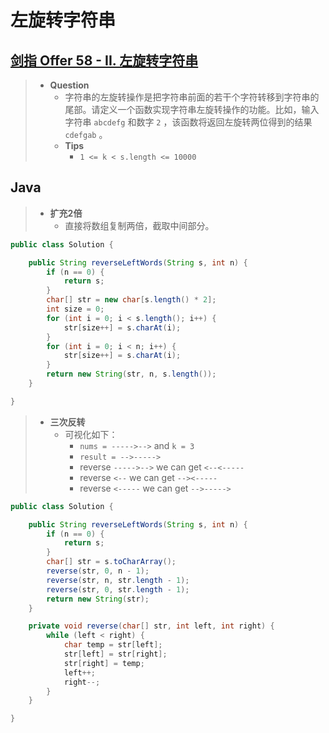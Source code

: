 # 左旋转字符串

## [剑指 Offer 58 - II. 左旋转字符串](https://leetcode.cn/problems/zuo-xuan-zhuan-zi-fu-chuan-lcof/)

> - **Question**
>   - 字符串的左旋转操作是把字符串前面的若干个字符转移到字符串的尾部。请定义一个函数实现字符串左旋转操作的功能。比如，输入字符串 `abcdefg` 和数字 `2` ，该函数将返回左旋转两位得到的结果 `cdefgab` 。
>   - **Tips**
>     - `1 <= k < s.length <= 10000`

## Java

> - **扩充2倍**
>   - 直接将数组复制两倍，截取中间部分。

```java
public class Solution {

    public String reverseLeftWords(String s, int n) {
        if (n == 0) {
            return s;
        }
        char[] str = new char[s.length() * 2];
        int size = 0;
        for (int i = 0; i < s.length(); i++) {
            str[size++] = s.charAt(i);
        }
        for (int i = 0; i < n; i++) {
            str[size++] = s.charAt(i);
        }
        return new String(str, n, s.length());
    }

}
```

> - **三次反转**
>   - 可视化如下：
>     - `nums = ----->-->` and `k = 3`
>     - `result = -->----->`
>     - reverse `----->-->` we can get `<--<-----`
>     - reverse `<--` we can get `--><-----`
>     - reverse `<-----` we can get `-->----->`

```java
public class Solution {

    public String reverseLeftWords(String s, int n) {
        if (n == 0) {
            return s;
        }
        char[] str = s.toCharArray();
        reverse(str, 0, n - 1);
        reverse(str, n, str.length - 1);
        reverse(str, 0, str.length - 1);
        return new String(str);
    }

    private void reverse(char[] str, int left, int right) {
        while (left < right) {
            char temp = str[left];
            str[left] = str[right];
            str[right] = temp;
            left++;
            right--;
        }
    }

}
```

